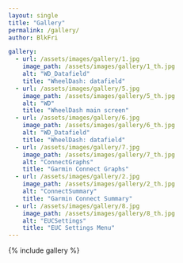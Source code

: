 ```yaml
---
layout: single
title: "Gallery"
permalink: /gallery/
author: BlkFri

gallery:
  - url: /assets/images/gallery/1.jpg
    image_path: /assets/images/gallery/1_th.jpg
    alt: "WD_Datafield"
    title: "WheelDash: datafield"
  - url: /assets/images/gallery/5.jpg
    image_path: /assets/images/gallery/5_th.jpg
    alt: "WD"
    title: "WheelDash main screen"
  - url: /assets/images/gallery/6.jpg
    image_path: /assets/images/gallery/6_th.jpg
    alt: "WD_Datafield"
    title: "WheelDash: datafield"
  - url: /assets/images/gallery/7.jpg
    image_path: /assets/images/gallery/7_th.jpg
    alt: "ConnectGraphs"
    title: "Garmin Connect Graphs"
  - url: /assets/images/gallery/2.jpg
    image_path: /assets/images/gallery/2_th.jpg
    alt: "ConnectSummary"
    title: "Garmin Connect Summary"
  - url: /assets/images/gallery/8.jpg
    image_path: /assets/images/gallery/8_th.jpg
    alt: "EUCSettings"
    title: "EUC Settings Menu"
---
```


{% include gallery %}

